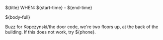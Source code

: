 ${title}
WHEN: ${start-time} - ${end-time}

${body-full}

Buzz for Kopczynski/the door code, we're  two floors up, at the back of the building. If this does not work, try ${phone}.
